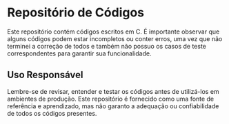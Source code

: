# Repositório de Códigos

Este repositório contém códigos escritos em C. É importante observar que alguns códigos podem estar incompletos ou conter erros, uma vez que não terminei a correção de todos e também não possuo os casos de teste correspondentes para garantir sua funcionalidade.


## Uso Responsável

Lembre-se de revisar, entender e testar os códigos antes de utilizá-los em ambientes de produção. Este repositório é fornecido como uma fonte de referência e aprendizado, mas não garanto a adequação ou confiabilidade de todos os códigos presentes.
